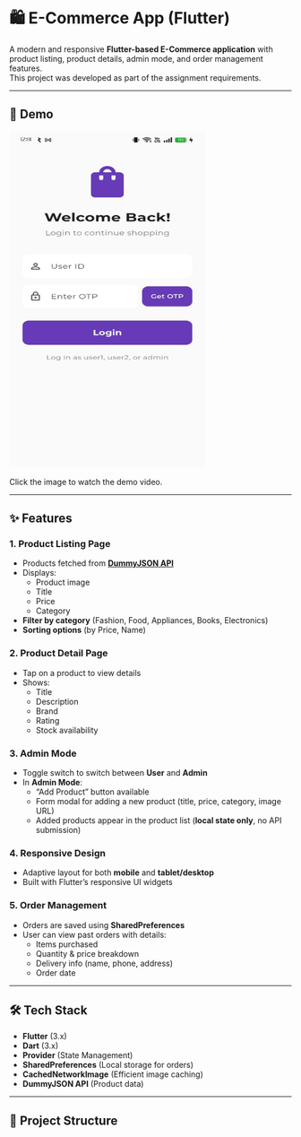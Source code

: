 # 🛍️ E-Commerce App (Flutter)

A modern and responsive **Flutter-based E-Commerce application** with product listing, product details, admin mode, and order management features.  
This project was developed as part of the assignment requirements.

---

## 🎥 Demo
<a href="https://github.com/srivishnu-2001/ecommerceapp/blob/main/video.mp4">
  <img src="https://github.com/srivishnu-2001/ecommerceapp/blob/main/image.jpg" alt="Watch the video" width="350" height="600">
</a>  

Click the image to watch the demo video.

---

## ✨ Features

### 1. Product Listing Page
- Products fetched from **[DummyJSON API](https://dummyjson.com/products/category/all?limit=200')**
- Displays:
  - Product image
  - Title
  - Price
  - Category
- **Filter by category** (Fashion, Food, Appliances, Books, Electronics)
- **Sorting options** (by Price, Name)

### 2. Product Detail Page
- Tap on a product to view details
- Shows:
  - Title
  - Description
  - Brand
  - Rating
  - Stock availability

### 3. Admin Mode
- Toggle switch to switch between **User** and **Admin**
- In **Admin Mode**:
  - “Add Product” button available
  - Form modal for adding a new product (title, price, category, image URL)
  - Added products appear in the product list (**local state only**, no API submission)

### 4. Responsive Design
- Adaptive layout for both **mobile** and **tablet/desktop**
- Built with Flutter’s responsive UI widgets

### 5. Order Management
- Orders are saved using **SharedPreferences**
- User can view past orders with details:
  - Items purchased
  - Quantity & price breakdown
  - Delivery info (name, phone, address)
  - Order date

---

## 🛠️ Tech Stack

- **Flutter** (3.x)
- **Dart** (3.x)
- **Provider** (State Management)
- **SharedPreferences** (Local storage for orders)
- **CachedNetworkImage** (Efficient image caching)
- **DummyJSON API** (Product data)

---

## 📂 Project Structure

